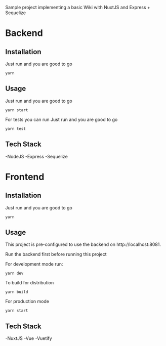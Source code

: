 Sample project implementing a basic Wiki with NuxtJS and Express + Sequelize

# Backend

## Installation

Just run and you are good to go
```shell script
yarn
```

## Usage

Just run and you are good to go
```shell script
yarn start
```

For tests you can run
Just run and you are good to go
```shell script
yarn test
```

## Tech Stack
-NodeJS
-Express
-Sequelize

# Frontend

## Installation

Just run and you are good to go
```shell script
yarn
```

## Usage

This project is pre-configured to use the backend on http://localhost:8081.

Run the backend first before running this project

For development mode run:

```shell script
yarn dev
```

To build for distribution

```shell script
yarn build
```

For production mode

```shell script
yarn start
```

## Tech Stack
-NuxtJS
-Vue
-Vuetify
